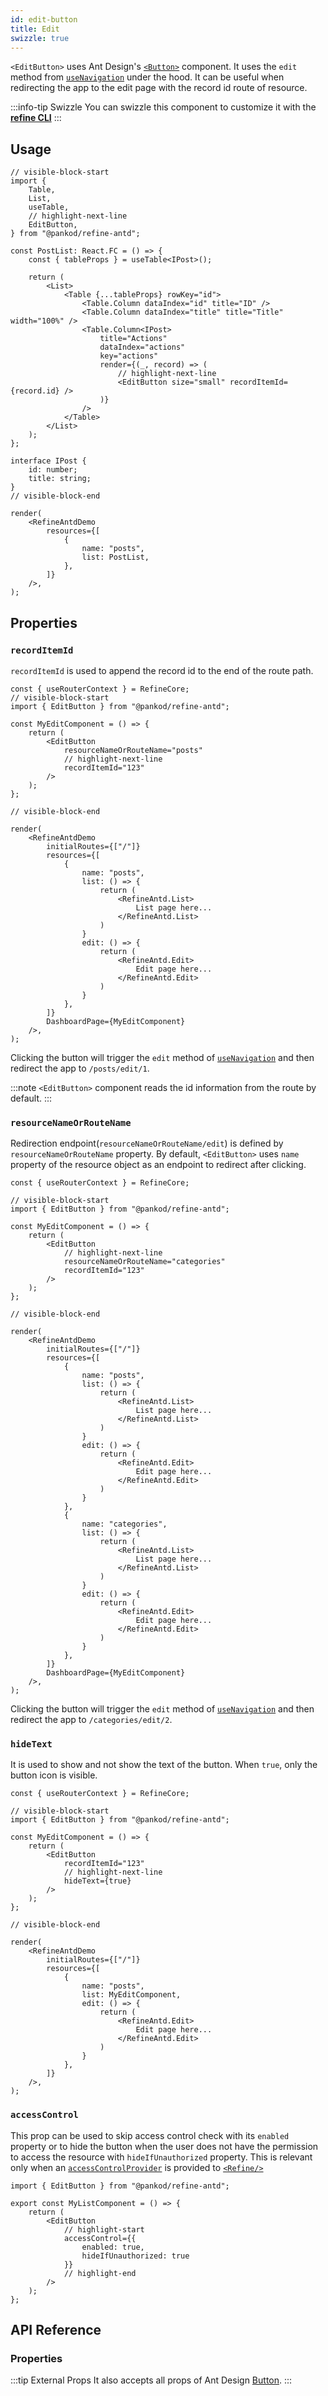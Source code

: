 ```yaml
---
id: edit-button
title: Edit
swizzle: true
---
```



`<EditButton>` uses Ant Design's [`<Button>`](https://ant.design/components/button/) component. It uses the `edit` method from [`useNavigation`](/api-reference/core/hooks/navigation/useNavigation.md) under the hood. It can be useful when redirecting the app to the edit page with the record id route of resource.

:::info-tip Swizzle
You can swizzle this component to customize it with the [**refine CLI**](/docs/packages/documentation/cli)
:::

## Usage

```tsx live
// visible-block-start
import {
    Table,
    List,
    useTable,
    // highlight-next-line
    EditButton,
} from "@pankod/refine-antd";

const PostList: React.FC = () => {
    const { tableProps } = useTable<IPost>();

    return (
        <List>
            <Table {...tableProps} rowKey="id">
                <Table.Column dataIndex="id" title="ID" />
                <Table.Column dataIndex="title" title="Title" width="100%" />
                <Table.Column<IPost>
                    title="Actions"
                    dataIndex="actions"
                    key="actions"
                    render={(_, record) => (
                        // highlight-next-line
                        <EditButton size="small" recordItemId={record.id} />
                    )}
                />
            </Table>
        </List>
    );
};

interface IPost {
    id: number;
    title: string;
}
// visible-block-end

render(
    <RefineAntdDemo
        resources={[
            {
                name: "posts",
                list: PostList,
            },
        ]}
    />,
);
```

## Properties

### `recordItemId`

`recordItemId` is used to append the record id to the end of the route path.

```tsx live disableScroll previewHeight=150px disableScroll
const { useRouterContext } = RefineCore;
// visible-block-start
import { EditButton } from "@pankod/refine-antd";

const MyEditComponent = () => {
    return (
        <EditButton
            resourceNameOrRouteName="posts"
            // highlight-next-line
            recordItemId="123"
        />
    );
};

// visible-block-end

render(
    <RefineAntdDemo
        initialRoutes={["/"]}
        resources={[
            {
                name: "posts",
                list: () => {
                    return (
                        <RefineAntd.List>
                            List page here...
                        </RefineAntd.List>
                    )
                }
                edit: () => {
                    return (
                        <RefineAntd.Edit>
                            Edit page here...
                        </RefineAntd.Edit>
                    )
                }
            },
        ]}
        DashboardPage={MyEditComponent}
    />,
);
```

Clicking the button will trigger the `edit` method of [`useNavigation`](/api-reference/core/hooks/navigation/useNavigation.md) and then redirect the app to `/posts/edit/1`.

:::note
`<EditButton>` component reads the id information from the route by default.
:::

### `resourceNameOrRouteName`

Redirection endpoint(`resourceNameOrRouteName/edit`) is defined by `resourceNameOrRouteName` property. By default, `<EditButton>` uses `name` property of the resource object as an endpoint to redirect after clicking.

```tsx live disableScroll previewHeight=150px disableScroll
const { useRouterContext } = RefineCore;

// visible-block-start
import { EditButton } from "@pankod/refine-antd";

const MyEditComponent = () => {
    return (
        <EditButton
            // highlight-next-line
            resourceNameOrRouteName="categories"
            recordItemId="123"
        />
    );
};

// visible-block-end

render(
    <RefineAntdDemo
        initialRoutes={["/"]}
        resources={[
            {
                name: "posts",
                list: () => {
                    return (
                        <RefineAntd.List>
                            List page here...
                        </RefineAntd.List>
                    )
                }
                edit: () => {
                    return (
                        <RefineAntd.Edit>
                            Edit page here...
                        </RefineAntd.Edit>
                    )
                }
            },
            {
                name: "categories",
                list: () => {
                    return (
                        <RefineAntd.List>
                            List page here...
                        </RefineAntd.List>
                    )
                }
                edit: () => {
                    return (
                        <RefineAntd.Edit>
                            Edit page here...
                        </RefineAntd.Edit>
                    )
                }
            },
        ]}
        DashboardPage={MyEditComponent}
    />,
);
```

Clicking the button will trigger the `edit` method of [`useNavigation`](/api-reference/core/hooks/navigation/useNavigation.md) and then redirect the app to `/categories/edit/2`.

### `hideText`

It is used to show and not show the text of the button. When `true`, only the button icon is visible.

```tsx live disableScroll previewHeight=150px disableScroll
const { useRouterContext } = RefineCore;

// visible-block-start
import { EditButton } from "@pankod/refine-antd";

const MyEditComponent = () => {
    return (
        <EditButton
            recordItemId="123"
            // highlight-next-line
            hideText={true}
        />
    );
};

// visible-block-end

render(
    <RefineAntdDemo
        initialRoutes={["/"]}
        resources={[
            {
                name: "posts",
                list: MyEditComponent,
                edit: () => {
                    return (
                        <RefineAntd.Edit>
                            Edit page here...
                        </RefineAntd.Edit>
                    )
                }
            },
        ]}
    />,
);
```

### `accessControl`

This prop can be used to skip access control check with its `enabled` property or to hide the button when the user does not have the permission to access the resource with `hideIfUnauthorized` property. This is relevant only when an [`accessControlProvider`](/api-reference/core/providers/accessControl-provider.md) is provided to [`<Refine/>`](/api-reference/core/components/refine-config.md)

```tsx
import { EditButton } from "@pankod/refine-antd";

export const MyListComponent = () => {
    return (
        <EditButton
            // highlight-start
            accessControl={{
                enabled: true,
                hideIfUnauthorized: true
            }}
            // highlight-end
        />
    );
};
```

## API Reference

### Properties

<PropsTable module="@pankod/refine-antd/EditButton" />

:::tip External Props
It also accepts all props of Ant Design [Button](https://ant.design/components/button/#API).
:::